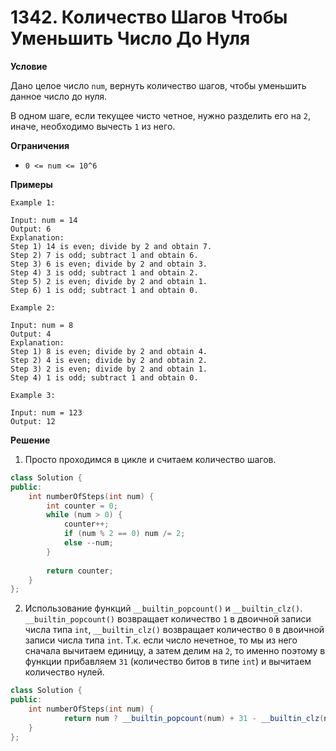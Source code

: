 # 1342. Количество Шагов Чтобы Уменьшить Число До Нуля

**Условие**

Дано целое число `num`, вернуть количество шагов, чтобы уменьшить данное число до нуля.

В одном шаге, если текущее чисто четное, нужно разделить его на `2`, иначе, необходимо вычесть `1` из него.

**Ограничения**

- `0 <= num <= 10^6`


**Примеры**
```
Example 1:

Input: num = 14
Output: 6
Explanation: 
Step 1) 14 is even; divide by 2 and obtain 7. 
Step 2) 7 is odd; subtract 1 and obtain 6.
Step 3) 6 is even; divide by 2 and obtain 3. 
Step 4) 3 is odd; subtract 1 and obtain 2. 
Step 5) 2 is even; divide by 2 and obtain 1. 
Step 6) 1 is odd; subtract 1 and obtain 0.

Example 2:

Input: num = 8
Output: 4
Explanation: 
Step 1) 8 is even; divide by 2 and obtain 4. 
Step 2) 4 is even; divide by 2 and obtain 2. 
Step 3) 2 is even; divide by 2 and obtain 1. 
Step 4) 1 is odd; subtract 1 and obtain 0.

Example 3:

Input: num = 123
Output: 12
```

**Решение**

1. Просто проходимся в цикле и считаем количество шагов.

```C++
class Solution {
public:
    int numberOfSteps(int num) {
        int counter = 0;
        while (num > 0) {
            counter++;
            if (num % 2 == 0) num /= 2;
            else --num;
        }
    
        return counter;
    }
};
```

2. Использование функций `__builtin_popcount()` и `__builtin_clz()`. `__builtin_popcount()` возвращает количество `1` в двоичной записи числа типа `int`, `__builtin_clz()` возвращает количество `0` в двоичной записи числа типа `int`. Т.к. если число нечетное, то мы из него сначала вычитаем единицу, а затем делим на `2`, то именно поэтому в функции прибавляем `31` (количество битов в типе `int`) и вычитаем количество нулей.


```C++
class Solution {
public:
    int numberOfSteps(int num) {
            return num ? __builtin_popcount(num) + 31 - __builtin_clz(num) : 0;
    }
};
```
